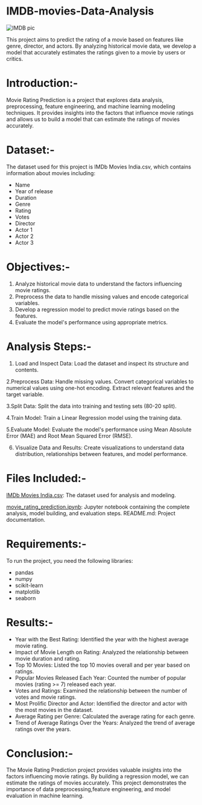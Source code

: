 # IMDB-movies-Data-Analysis
![IMDB pic](https://github.com/user-attachments/assets/b78567a4-a1c1-4e53-a573-75b435fb8803)

This project aims to predict the rating of a movie based on features like genre, director, and actors. By analyzing historical movie data, we develop a model that accurately estimates the ratings given to a movie by users or critics.

# Introduction:-
Movie Rating Prediction is a project that explores data analysis, preprocessing, feature engineering, and machine learning modeling techniques. It provides insights into the factors that influence movie ratings and allows us to build a model that can estimate the ratings of movies accurately.

# Dataset:-
The dataset used for this project is IMDb Movies India.csv, which contains information about movies including:

- Name
- Year of release
- Duration
- Genre
- Rating
- Votes
- Director
- Actor 1
- Actor 2
- Actor 3

# Objectives:-
1. Analyze historical movie data to understand the factors influencing movie ratings.
2. Preprocess the data to handle missing values and encode categorical variables.
3. Develop a regression model to predict movie ratings based on the features.
4. Evaluate the model's performance using appropriate metrics.

# Analysis Steps:-
1. Load and Inspect Data:
Load the dataset and inspect its structure and contents.

2.Preprocess Data:
Handle missing values.
Convert categorical variables to numerical values using one-hot encoding.
Extract relevant features and the target variable.

3.Split Data:
Split the data into training and testing sets (80-20 split).

4.Train Model:
Train a Linear Regression model using the training data.

5.Evaluate Model:
Evaluate the model's performance using Mean Absolute Error (MAE) and Root Mean Squared Error (RMSE).

6. Visualize Data and Results:
Create visualizations to understand data distribution, relationships between features, and model performance.

# Files Included:-
[IMDb Movies India.csv](url): The dataset used for analysis and modeling.

[movie_rating_prediction.ipynb](url): Jupyter notebook containing the complete analysis, model building, and evaluation steps.
README.md: Project documentation.

# Requirements:-
To run the project, you need the following libraries:

- pandas
- numpy
- scikit-learn
- matplotlib
- seaborn

# Results:-
- Year with the Best Rating: Identified the year with the highest average movie rating.
- Impact of Movie Length on Rating: Analyzed the relationship between movie duration and rating.
- Top 10 Movies: Listed the top 10 movies overall and per year based on ratings.
- Popular Movies Released Each Year: Counted the number of popular movies (rating >= 7) released each year.
- Votes and Ratings: Examined the relationship between the number of votes and movie ratings.
- Most Prolific Director and Actor: Identified the director and actor with the most movies in the dataset.
- Average Rating per Genre: Calculated the average rating for each genre.
- Trend of Average Ratings Over the Years: Analyzed the trend of average ratings over the years.

# Conclusion:-
The Movie Rating Prediction project provides valuable insights into the factors influencing movie ratings. By building a regression model, we can estimate the ratings of movies accurately. This project demonstrates the importance of data preprocessing,feature engineering, and model evaluation in machine learning.

